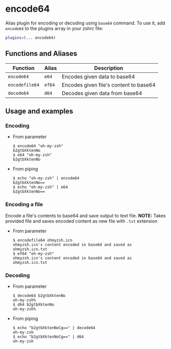 # encode64
Alias plugin for encoding or decoding using `base64` command.
To use it, add `encode64` to the plugins array in your zshrc file:
```zsh
plugins=(... encode64)
```
## Functions and Aliases
| Function       | Alias  | Description                            |
| -------------- | ------ | -------------------------------------- |
| `encode64`     | `e64`  | Encodes given data to base64           |
| `encodefile64` | `ef64` | Encodes given file's content to base64 |
| `decode64`     | `d64`  | Decodes given data from base64         |
## Usage and examples
### Encoding
- From parameter
  ```console
  $ encode64 "oh-my-zsh"
  b2gtbXktenNo
  $ e64 "oh-my-zsh"
  b2gtbXktenNo
  ```
- From piping
  ```console
  $ echo "oh-my-zsh" | encode64
  b2gtbXktenNo==
  $ echo "oh-my-zsh" | e64
  b2gtbXktenNo==
  ```
### Encoding a file
Encode a file's contents to base64 and save output to text file.
**NOTE:** Takes provided file and saves encoded content as new file with `.txt` extension
- From parameter
  ```console
  $ encodefile64 ohmyzsh.icn
  ohmyzsh.icn's content encoded in base64 and saved as ohmyzsh.icn.txt
  $ ef64 "oh-my-zsh"
  ohmyzsh.icn's content encoded in base64 and saved as ohmyzsh.icn.txt
  ```
### Decoding
- From parameter
  ```console
  $ decode64 b2gtbXktenNo
  oh-my-zsh%
  $ d64 b2gtbXktenNo
  oh-my-zsh%
  ```
- From piping
  ```console
  $ echo "b2gtbXktenNoCg==" | decode64
  oh-my-zsh
  $ echo "b2gtbXktenNoCg==" | d64
  oh-my-zsh
  ```
